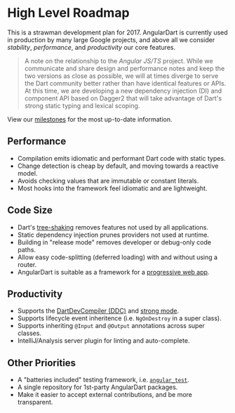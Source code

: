 # High Level Roadmap

This is a strawman development plan for 2017. AngularDart is
currently used in production by many large Google projects, and above all we
consider *stability*, *performance*, and *productivity* our core features.

> A note on the relationship to the *Angular JS/TS* project. While we
> communicate and share design and performance notes and keep the two versions
> as close as possible, we will at times diverge to serve the Dart community
> better rather than have identical features or APIs. At this time, we are
> developing a new dependency injection (DI) and component API based on Dagger2
> that will take advantage of Dart's strong static typing and lexical scoping.

View our [milestones][] for the most up-to-date information.

[milestones]: https://github.com/dart-lang/angular2/milestones

## Performance

- Compilation emits idiomatic and performant Dart code with static types.
- Change detection is cheap by default, and moving towards a reactive model.
- Avoids checking values that are immutable or constant literals.
- Most hooks into the framework feel idiomatic and are lightweight.

## Code Size

- Dart's [tree-shaking][] removes features not used by all applications.
- Static dependency injection prunes providers not used at runtime.
- Building in "release mode" removes developer or debug-only code paths.
- Allow easy code-splitting (deferred loading) with and without using a router.
- AngularDart is suitable as a framework for a [progressive web app][pwa].

[tree-shaking]: https://webdev.dartlang.org/tools/dart2js#helping-dart2js-generate-better-code
[pwa]: https://developers.google.com/web/progressive-web-apps/

## Productivity

- Supports the [DartDevCompiler (DDC)][ddc] and [strong mode][strong].
- Supports lifecycle event inheritence (i.e. `NgOnDestroy` in a super class).
- Supports inheriting `@Input` and `@Output` annotations across super classes.
- IntelliJ/Analysis server plugin for linting and auto-complete.

## Other Priorities

- A "batteries included" testing framework, i.e. [`angular_test`][angular_test].
- A single repository for 1st-party AngularDart packages.
- Make it easier to accept external contributions, and be more transparent.

[ddc]: https://github.com/dart-lang/sdk/tree/master/pkg/dev_compiler
[strong]: https://www.dartlang.org/guides/language/sound-dart
[angular_test]: https://pub.dartlang.org/packages/angular_test

